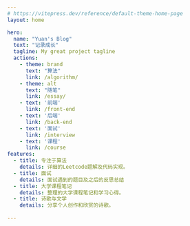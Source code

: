 ```yaml
---
# https://vitepress.dev/reference/default-theme-home-page
layout: home

hero:
  name: "Yuan's Blog"
  text: "记录成长"
  tagline: My great project tagline
  actions:
    - theme: brand
      text: "算法"
      link: /algorithm/
    - theme: alt
      text: "随笔"
      link: /essay/
    - text: '前端'
      link: /front-end
    - text: '后端'
      link: /back-end
    - text: '面试'
      link: /interview
    - text: '课程'
      link: /course
features:
  - title: 专注于算法
    details: 详细的Leetcode题解及代码实现。
  - title: 面试
    details: 面试遇到的题目及之后的反思总结
  - title: 大学课程笔记
    details: 整理的大学课程笔记和学习心得。
  - title: 诗歌与文学
    details: 分享个人创作和欣赏的诗歌。
  
---
```

